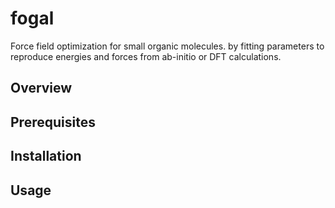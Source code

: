 # fogal
Force field optimization for small organic molecules.  by fitting parameters to reproduce energies and 
forces from ab-initio or DFT calculations.

## Overview

## Prerequisites

## Installation

## Usage


